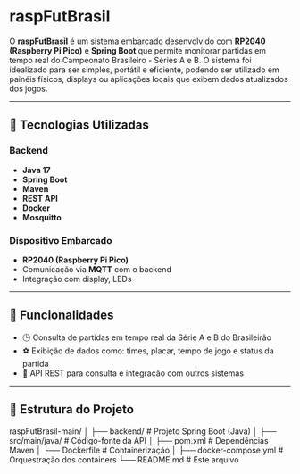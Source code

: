 # raspFutBrasil

O **raspFutBrasil** é um sistema embarcado desenvolvido com **RP2040 (Raspberry Pi Pico)** e **Spring Boot** que permite monitorar partidas em tempo real do Campeonato Brasileiro - Séries A e B. O sistema foi idealizado para ser simples, portátil e eficiente, podendo ser utilizado em painéis físicos, displays ou aplicações locais que exibem dados atualizados dos jogos.

---

## 🚀 Tecnologias Utilizadas

### Backend
- **Java 17**
- **Spring Boot**
- **Maven**
- **REST API**
- **Docker**
- **Mosquitto**

### Dispositivo Embarcado
- **RP2040 (Raspberry Pi Pico)**
- Comunicação via **MQTT** com o backend
- Integração com display, LEDs 

---

## 📡 Funcionalidades

- 🕒 Consulta de partidas em tempo real da Série A e B do Brasileirão
- ⚽ Exibição de dados como: times, placar, tempo de jogo e status da partida
- 🔧 API REST para consulta e integração com outros sistemas

---

## 📁 Estrutura do Projeto
raspFutBrasil-main/
│
├── backend/ # Projeto Spring Boot (Java)
│ ├── src/main/java/ # Código-fonte da API
│ ├── pom.xml # Dependências Maven
│ └── Dockerfile # Containerização
│
├── docker-compose.yml # Orquestração dos containers
└── README.md # Este arquivo

